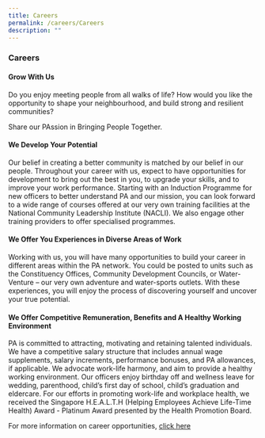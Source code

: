 ```yaml
---
title: Careers
permalink: /careers/Careers
description: ""
---
```

### Careers

#### Grow With Us

Do you enjoy meeting people from all walks of life? How would you like the opportunity to shape your neighbourhood, and build strong and resilient communities?

Share our PAssion in Bringing People Together.

#### We Develop Your Potential

Our belief in creating a better community is matched by our belief in our people. Throughout your career with us, expect to have opportunities for development to bring out the best in you, to upgrade your skills, and to improve your work performance. Starting with an Induction Programme for new officers to better understand PA and our mission, you can look forward to a wide range of courses offered at our very own training facilities at the National Community Leadership Institute (NACLI). We also engage other training providers to offer specialised programmes.

#### We Offer You Experiences in Diverse Areas of Work

Working with us, you will have many opportunities to build your career in different areas within the PA network. You could be posted to units such as the Constituency Offices, Community Development Councils, or Water-Venture – our very own adventure and water-sports outlets. With these experiences, you will enjoy the process of discovering yourself and uncover your true potential.

#### We Offer Competitive Remuneration, Benefits and A Healthy Working Environment

PA is committed to attracting, motivating and retaining talented individuals. We have a competitive salary structure that includes annual wage supplements, salary increments, performance bonuses, and PA allowances, if applicable. We advocate work-life harmony, and aim to provide a healthy working environment. Our officers enjoy birthday off and wellness leave for wedding, parenthood, child’s first day of school, child’s graduation and eldercare. For our efforts in promoting work-life and workplace health, we received the Singapore H.E.A.L.T.H (Helping Employees Achieve Life-Time Health) Award - Platinum Award presented by the Health Promotion Board.

For more information on career opportunities, [click here](//)
